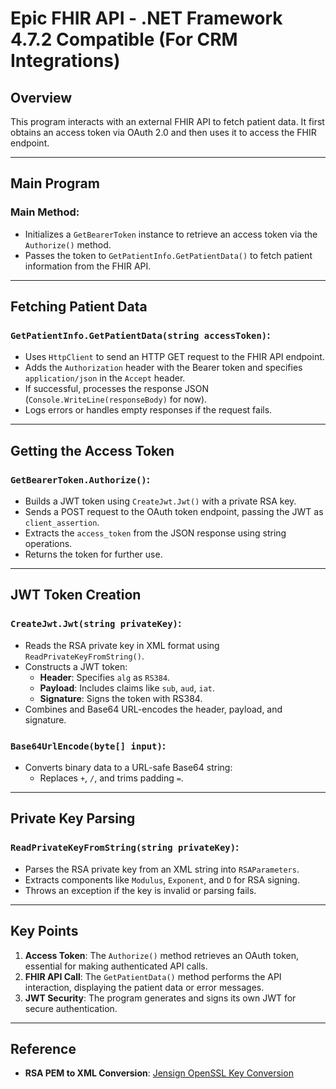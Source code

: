 # Epic FHIR API - .NET Framework 4.7.2 Compatible (For CRM Integrations)

## Overview
This program interacts with an external FHIR API to fetch patient data. It first obtains an access token via OAuth 2.0 and then uses it to access the FHIR endpoint.

---

## Main Program

### Main Method:
- Initializes a `GetBearerToken` instance to retrieve an access token via the `Authorize()` method.
- Passes the token to `GetPatientInfo.GetPatientData()` to fetch patient information from the FHIR API.

---

## Fetching Patient Data

### `GetPatientInfo.GetPatientData(string accessToken)`:
- Uses `HttpClient` to send an HTTP GET request to the FHIR API endpoint.
- Adds the `Authorization` header with the Bearer token and specifies `application/json` in the `Accept` header.
- If successful, processes the response JSON (`Console.WriteLine(responseBody)` for now).
- Logs errors or handles empty responses if the request fails.

---

## Getting the Access Token

### `GetBearerToken.Authorize()`:
- Builds a JWT token using `CreateJwt.Jwt()` with a private RSA key.
- Sends a POST request to the OAuth token endpoint, passing the JWT as `client_assertion`.
- Extracts the `access_token` from the JSON response using string operations.
- Returns the token for further use.

---

## JWT Token Creation

### `CreateJwt.Jwt(string privateKey)`:
- Reads the RSA private key in XML format using `ReadPrivateKeyFromString()`.
- Constructs a JWT token:
  - **Header**: Specifies `alg` as `RS384`.
  - **Payload**: Includes claims like `sub`, `aud`, `iat`.
  - **Signature**: Signs the token with RS384.
- Combines and Base64 URL-encodes the header, payload, and signature.

### `Base64UrlEncode(byte[] input)`:
- Converts binary data to a URL-safe Base64 string:
  - Replaces `+`, `/`, and trims padding `=`.

---

## Private Key Parsing

### `ReadPrivateKeyFromString(string privateKey)`:
- Parses the RSA private key from an XML string into `RSAParameters`.
- Extracts components like `Modulus`, `Exponent`, and `D` for RSA signing.
- Throws an exception if the key is invalid or parsing fails.

---

## Key Points
1. **Access Token**: The `Authorize()` method retrieves an OAuth token, essential for making authenticated API calls.
2. **FHIR API Call**: The `GetPatientData()` method performs the API interaction, displaying the patient data or error messages.
3. **JWT Security**: The program generates and signs its own JWT for secure authentication.

---

## Reference
- **RSA PEM to XML Conversion**: [Jensign OpenSSL Key Conversion](http://www.jensign.com/opensslkey/opensslkey.cs)
